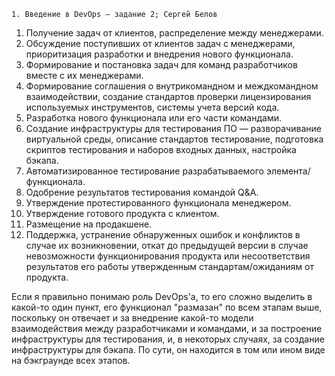 `1. Введение в DevOps — задание 2; Сергей Белов`

1. Получение задач от клиентов, распределение между менеджерами.
2. Обсуждение поступивших от клиентов задач с менеджерами, приоритизация разработки и внедрения нового функционала.
3. Формирование и постановка задач для команд разработчиков вместе с их менеджерами.
4. Формирование соглашения о внутрикомандном и междкомандном взаимодействии, создание стандартов проверки лицензирования используемых инструментов, системы учета версий кода.
5. Разработка нового функционала или его части командами. 
6. Создание инфраструктуры для тестирования ПО — разворачивание виртуальной среды, описание стандартов тестирование, подготовка скриптов тестирования и наборов входных данных, настройка бэкапа.
7. Автоматизированное тестирование разрабатываемого элемента/функционала.
8. Одобрение результатов тестирования командой Q&A.
9. Утверждение протестированного функционала менеджером.
10. Утверждение готового продукта с клиентом.
11. Размещение на продакшене.
12. Поддержка, устранение обнаруженных ошибок и конфликтов в случае их возникновении, откат до предыдущей версии в случае невозможности функционирования продукта или несоответствия результатов его работы утвержденным стандартам/ожиданиям от продукта.

Если я правильно понимаю роль DevOps'а, то его сложно выделить в какой-то один пункт, его функционал "размазан" по всем этапам выше, поскольку он отвечает и за внедрение какой-то модели взаимодействия между разработчиками и командами, и за построение инфраструктуры для тестирования, и, в некоторых случаях, за создание инфраструктуры для бэкапа. По сути, он находится в том или ином виде на бэкграунде всех этапов.